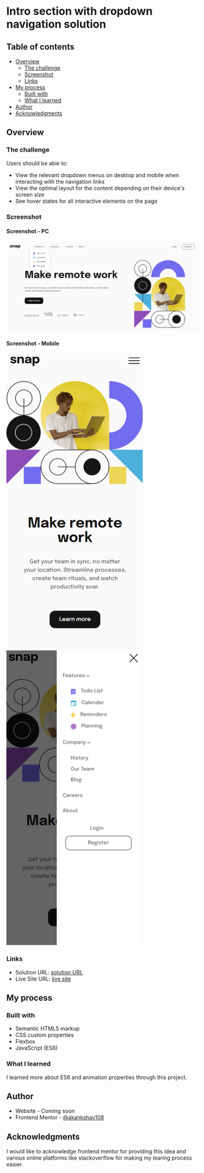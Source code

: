 #  Intro section with dropdown navigation solution

## Table of contents

- [Overview](#overview)
  - [The challenge](#the-challenge)
  - [Screenshot](#screenshot)
  - [Links](#links)
- [My process](#my-process)
  - [Built with](#built-with)
  - [What I learned](#what-i-learned)
- [Author](#author)
- [Acknowledgments](#acknowledgments)


## Overview

### The challenge

Users should be able to:

- View the relevant dropdown menus on desktop and mobile when interacting with the navigation links
- View the optimal layout for the content depending on their device's screen size
- See hover states for all interactive elements on the page

### Screenshot

#### Screenshot - PC

![Screenshot - PC](./images/ss-pc.png)

#### Screenshot - Mobile

![Screenshot - mobile](./images/ss-mobile1.png)
![Screenshot - mobile](./images/ss-mobile2.png)

### Links

- Solution URL: [solution URL](https://github.com/akankshav108/intro-section-with-dropdown-navigation)
- Live Site URL: [live site](https://akankshav108.github.io/intro-section-with-dropdown-navigation/)

## My process

### Built with

- Semantic HTML5 markup
- CSS custom properties
- Flexbox
- JavaScript (ES6)

### What I learned

I learned more about ES6 and animation properties through this project.

## Author

- Website - Coming soon
- Frontend Mentor - [@akankshav108](https://www.frontendmentor.io/profile/akankshav108)


## Acknowledgments

I would like to acknowledge frontend mentor for providing this idea and various online platforms like stackoverflow for making my learing process easier.
